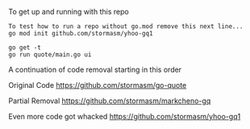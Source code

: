 
To get up and running with this repo   

```
To test how to run a repo without go.mod remove this next line...
go mod init github.com/stormasm/yhoo-gq1

go get -t
go run quote/main.go ui
```

A continuation of code removal starting in this order

Original Code
https://github.com/stormasm/go-quote

Partial Removal
https://github.com/stormasm/markcheno-gq

Even more code got whacked
https://github.com/stormasm/yhoo-gq1
